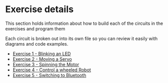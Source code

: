 # Exercise details

This section holds information about how to build each of the circuits in the
exercises and program them

Each circuit is broken out into its own file so you can review it easily with
diagrams and code examples.

* [Exercise 1 - Blinking an LED](./led.md)
* [Exercise 2 - Moving a Servo](./servo.md)
* [Exercise 3 - Spinning the Motor](./motor.md)
* [Exercise 4 - Control a wheeled Robot](./robot.md)
* [Exercise 5 - Switching to Bluetooth](./bluetooth.md)
